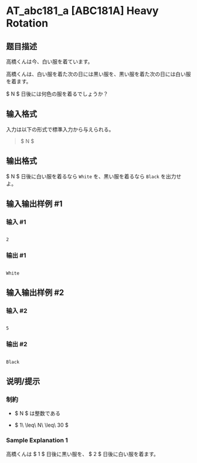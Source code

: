# AT_abc181_a [ABC181A] Heavy Rotation

## 题目描述

[problemUrl]: https://atcoder.jp/contests/abc181/tasks/abc181_a

高橋くんは今、白い服を着ています。

高橋くんは、白い服を着た次の日には黒い服を、黒い服を着た次の日には白い服を着ます。

$ N $ 日後には何色の服を着るでしょうか？

## 输入格式

入力は以下の形式で標準入力から与えられる。

> $ N $

## 输出格式

$ N $ 日後に白い服を着るなら `White` を、黒い服を着るなら `Black` を出力せよ。

## 输入输出样例 #1

### 输入 #1

```
2
```

### 输出 #1

```
White
```

## 输入输出样例 #2

### 输入 #2

```
5
```

### 输出 #2

```
Black
```

## 说明/提示

### 制約

- $ N $ は整数である
- $ 1\ \leq\ N\ \leq\ 30 $

### Sample Explanation 1

高橋くんは $ 1 $ 日後に黒い服を、 $ 2 $ 日後に白い服を着ます。